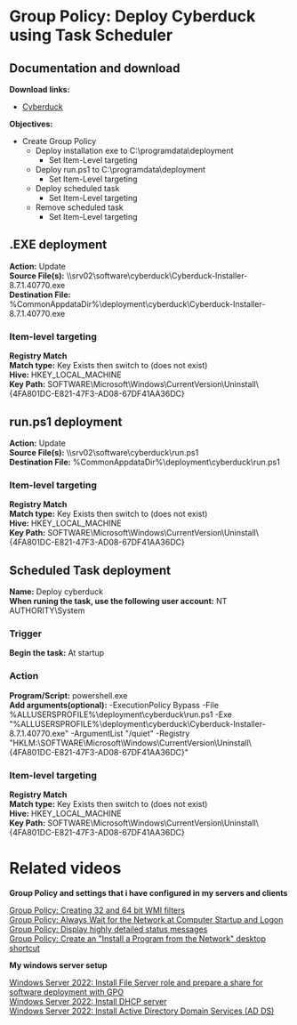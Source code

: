 # Group Policy: Deploy Cyberduck using Task Scheduler
## Documentation and download
<b>Download links:</b><br /> 

* [Cyberduck](https://cyberduck.io/download/)

<b>Objectives:</b>
* Create Group Policy
    * Deploy installation exe to C:\programdata\deployment
        * Set Item-Level targeting
    * Deploy run.ps1 to C:\programdata\deployment
        * Set Item-Level targeting
    * Deploy scheduled task
        * Set Item-Level targeting
    * Remove scheduled task
        * Set Item-Level targeting

## .EXE deployment
<b>Action:</b> Update <br />
<b>Source File(s):</b> \\\\srv02\software\cyberduck\Cyberduck-Installer-8.7.1.40770.exe <br />
<b>Destination File:</b> %CommonAppdataDir%\deployment\cyberduck\Cyberduck-Installer-8.7.1.40770.exe

### Item-level targeting
<b>Registry Match</b><br />
<b>Match type:</b> Key Exists then switch to (does not exist) <br />
<b>Hive:</b> HKEY_LOCAL_MACHINE <br />
<b>Key Path:</b> SOFTWARE\Microsoft\Windows\CurrentVersion\Uninstall\\{4FA801DC-E821-47F3-AD08-67DF41AA36DC}

## run.ps1 deployment
<b>Action:</b> Update <br />
<b>Source File(s):</b> \\\\srv02\software\cyberduck\run.ps1 <br />
<b>Destination File:</b> %CommonAppdataDir%\deployment\cyberduck\run.ps1

### Item-level targeting
<b>Registry Match</b><br />
<b>Match type:</b> Key Exists then switch to (does not exist) <br />
<b>Hive:</b> HKEY_LOCAL_MACHINE <br />
<b>Key Path:</b> SOFTWARE\Microsoft\Windows\CurrentVersion\Uninstall\\{4FA801DC-E821-47F3-AD08-67DF41AA36DC}

## Scheduled Task deployment
<b>Name:</b> Deploy cyberduck <br />
<b>When runing the task, use the following user account:</b> NT AUTHORITY\System

### Trigger
<b>Begin the task:</b> At startup

### Action
<b>Program/Script:</b> powershell.exe <br />
<b>Add arguments(optional):</b> -ExecutionPolicy Bypass -File %ALLUSERSPROFILE%\deployment\cyberduck\run.ps1 -Exe "%ALLUSERSPROFILE%\deployment\cyberduck\Cyberduck-Installer-8.7.1.40770.exe" -ArgumentList "/quiet" -Registry "HKLM:\SOFTWARE\Microsoft\Windows\CurrentVersion\Uninstall\\{4FA801DC-E821-47F3-AD08-67DF41AA36DC}" <br />

### Item-level targeting
<b>Registry Match</b><br />
<b>Match type:</b> Key Exists then switch to (does not exist) <br />
<b>Hive:</b> HKEY_LOCAL_MACHINE <br />
<b>Key Path:</b> SOFTWARE\Microsoft\Windows\CurrentVersion\Uninstall\\{4FA801DC-E821-47F3-AD08-67DF41AA36DC}

# Related videos

<b>Group Policy and settings that i have configured in my servers and clients</b>

[Group Policy: Creating 32 and 64 bit WMI filters](https://youtu.be/ffBIiQaVXGM) <br />
[Group Policy: Always Wait for the Network at Computer Startup and Logon](https://youtu.be/8BF0rU7peNk) <br />
[Group Policy: Display highly detailed status messages](https://youtu.be/2LB51n4O1Lk) <br />
[Group Policy: Create an "Install a Program from the Network" desktop shortcut](https://youtu.be/s_pMiG0F0ho) <br />

<b>My windows server setup</b>

[Windows Server 2022: Install File Server role and prepare a share for software deployment with GPO](https://youtu.be/jEWSdC2qwyA) <br />
[Windows Server 2022: Install DHCP server](https://youtu.be/8n0MD9stQis) <br />
[Windows Server 2022: Install Active Directory Domain Services (AD DS)](https://youtu.be/1cYewbW3Tl0) <br />

